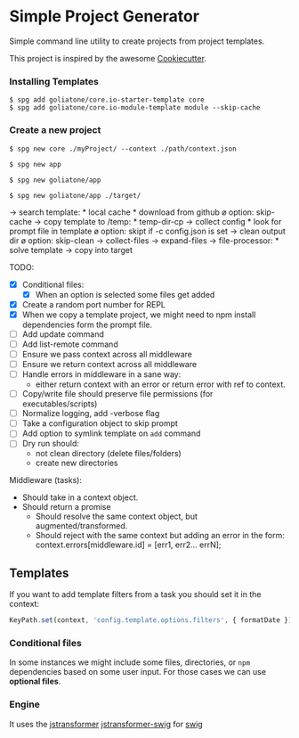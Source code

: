 # Simple Project Generator

Simple command line utility to create projects from project templates.

This project is inspired by the awesome [Cookiecutter][cookiecutter].

### Installing Templates

```
$ spg add goliatone/core.io-starter-template core
$ spg add goliatone/core.io-module-template module --skip-cache
```

### Create a new project

```
$ spg new core ./myProject/ --context ./path/context.json
```


```
$ spg new app
```

```
$ spg new goliatone/app
```

```
$ spg new goliatone/app ./target/
```

-> search template:
    * local cache
        * download from github
    ø option: skip-cache
-> copy template to /temp:
    * temp-dir-cp
-> collect config
    * look for prompt file in template
    ø option: skipt if -c config.json is set
-> clean output dir
    ø option: skip-clean
-> collect-files
-> expand-files
-> file-processor:
    * solve template
-> copy into target

<!--
https://github.com/ironSource/node-config-prompt
https://www.npmjs.com/package/configstore
https://github.com/jstransformers/jstransformer
https://github.com/egoist/majo  
https://github.com/egoist/kopy
-->

TODO:
- [x] Conditional files:
    - [x] When an option is selected some files get added
- [x] Create a random port number for REPL
- [x] When we copy a template project, we might need to npm install dependencies
      form the prompt file.
- [ ] Add update command
- [ ] Add list-remote command
- [ ] Ensure we pass context across all middleware
- [ ] Ensure we return context across all middleware
- [ ] Handle errors in middleware in a sane way:
    - either return context with an error or return error with ref to context.
- [ ] Copy/write file should preserve file permissions (for executables/scripts)
- [ ] Normalize logging, add -verbose flag
- [ ] Take a configuration object to skip prompt
- [ ] Add option to symlink template on `add` command
- [ ] Dry run should:
    - not clean directory (delete files/folders)
    - create new directories

Middleware (tasks):
* Should take in a context object.
* Should return a promise
    * Should resolve the same context object, but augmented/transformed.
    * Should reject with the same context but adding an error in the form:
        context.errors[middleware.id] = [err1, err2... errN];

## Templates

If you want to add template filters from a task you should set it in the context:

```js
KeyPath.set(context, 'config.template.options.filters', { formatDate });
```

### Conditional files
In some instances we might include some files, directories, or `npm` dependencies based on some user input. For those cases we can use **optional files**.


### Engine

It uses the [jstransformer][jstransformer] [jstransformer-swig][jstransformer-swig] for [swig][swig]


[swig]:https://node-swig.github.io/swig-templates
[jstransformer]:https://github.com/jstransformers/jstransformer
[jstransformer-swig]:https://github.com/jstransformers/jstransformer-swig
[cookiecutter]:https://github.com/audreyr/cookiecutter
